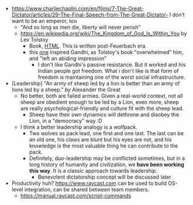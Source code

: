 - https://www.charliechaplin.com/en/films/7-The-Great-Dictator/articles/29-The-Final-Speech-from-The-Great-Dictator- I don’t want to be an emperor, too
	- "And so long as men die, liberty will never perish"
	- https://en.wikipedia.org/wiki/The_Kingdom_of_God_Is_Within_You by Lev Tolstoy
		- Book, [HTML](https://www.gutenberg.org/cache/epub/43302/pg43302-images.html). This is written post-Feuerbach era. 
		- this [one](https://www.gutenberg.org/cache/epub/43302/pg43302-images.html#Page_184) inspired Gandhi, as Tolstoy's book "overwhelmed" him, and "left an abiding impression"
			- I don't like Gandhi's passive resistance. But it worked and his Indian people got freedom. What i don't like is that form of freedom is maintaining one of the worst social infrastructure. 
- [Leadership] "An army of sheep led by a lion is better than an army of lions led by a sheep." *by* Alexander the Great
	- No better, both are failed armies. Given a real-world context, not all sheep are obedient enough to be led by a Lion, even more, sheep are really psychological-friendly and culture fit with the sheep lead.
		- Sheep have their own dynamics will dethrone and disobey the Lion, in a "democracy" way :D
	- I think a better leadership analogy is a wolfpack.
		- Two wolves as pack lead, one first and one last. The last can be an old one, his claws are blunt but his eyes are not, and his knowledge is the most valuable thing he can contribute to the pack.
		- Definitely, duo-leadership may be conflicted sometimes, but in a long history of humanity and civilization, we **have been working this way**. It is a classic approach towards leadership.
			- Benevolent dictatorship concept will be discussed later
- Productivity huh? https://www.raycast.com can be used to build OS-level integration, can be shared between team members.
	- https://manual.raycast.com/script-commands